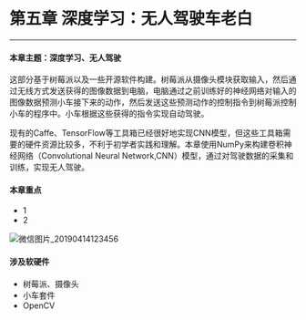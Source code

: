 # 第五章 深度学习：无人驾驶车老白

---

#### 本章主题：深度学习、无人驾驶

这部分基于树莓派以及一些开源软件构建。树莓派从摄像头模块获取输入，然后通过无线方式发送获得的图像数据到电脑，电脑通过之前训练好的神经网络对输入的图像数据预测小车接下来的动作，然后发送这些预测动作的控制指令到树莓派控制小车的程序中。小车根据这些获得的指令实现自动驾驶。

现有的Caffe、TensorFlow等工具箱已经很好地实现CNN模型，但这些工具箱需要的硬件资源比较多，不利于初学者实践和理解。本章使用NumPy来构建卷积神经网络（Convolutional Neural Network,CNN）模型，通过对驾驶数据的采集和训练，实现无人驾驶。

#### 本章重点

- 1
- 2

![微信图片_20190414123456](https://md.hass.live/%E5%BE%AE%E4%BF%A1%E5%9B%BE%E7%89%87_20190414123456.jpg)

#### 涉及软硬件

- 树莓派、摄像头
- 小车套件
- OpenCV
